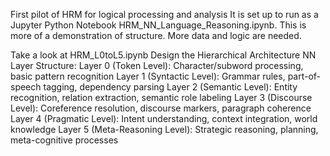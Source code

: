First pilot of HRM for logical processing and analysis
It is set up to run as a Jupyter Python Notebook HRM_NN_Language_Reasoning.ipynb.
This is more of a demonstration of structure. More data and logic are needed.

Take a look at HRM_L0toL5.ipynb
Design the Hierarchical Architecture
NN Layer Structure:
Layer 0 (Token Level): Character/subword processing, basic pattern recognition
Layer 1 (Syntactic Level): Grammar rules, part-of-speech tagging, dependency parsing
Layer 2 (Semantic Level): Entity recognition, relation extraction, semantic role labeling
Layer 3 (Discourse Level): Coreference resolution, discourse markers, paragraph coherence
Layer 4 (Pragmatic Level): Intent understanding, context integration, world knowledge
Layer 5 (Meta-Reasoning Level): Strategic reasoning, planning, meta-cognitive processes
